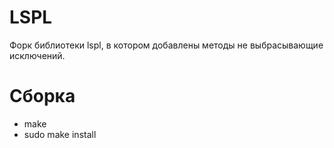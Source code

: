 # LSPL
Форк библиотеки lspl, в котором добавлены методы не выбрасывающие исключений.
# Сборка
<ul>
<li>make</li>
<li>sudo make install</li>
</ul>
